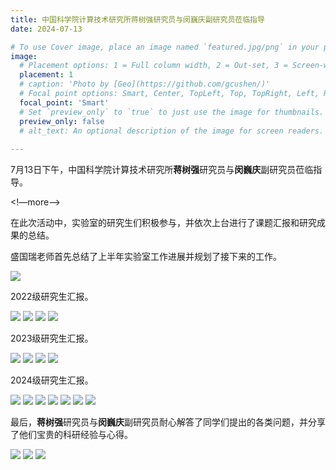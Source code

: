 ```yaml
---
title: 中国科学院计算技术研究所蒋树强研究员与闵巍庆副研究员莅临指导
date: 2024-07-13

# To use Cover image, place an image named `featured.jpg/png` in your page's folder.
image:
  # Placement options: 1 = Full column width, 2 = Out-set, 3 = Screen-width
  placement: 1
  # caption: 'Photo by [Geo](https://github.com/gcushen/)'
  # Focal point options: Smart, Center, TopLeft, Top, TopRight, Left, Right, BottomLeft, Bottom, BottomRight
  focal_point: 'Smart'
  # Set `preview_only` to `true` to just use the image for thumbnails.
  preview_only: false
  # alt_text: An optional description of the image for screen readers.
  
---
```

7月13日下午，中国科学院计算技术研究所**蒋树强**研究员与**闵巍庆**副研究员莅临指导。

<!—more—>

在此次活动中，实验室的研究生们积极参与，并依次上台进行了课题汇报和研究成果的总结。


盛国瑞老师首先总结了上半年实验室工作进展并规划了接下来的工作。

![](<images/1/20240713 (2).jpg>)


2022级研究生汇报。

![](<images/2022/20240713 (13).jpg>)
![](<images/2022/20240713 (5).jpg>)
![](<images/2022/20240713 (6).jpg>)
![](<images/2022/20240713 (29).jpg>)

2023级研究生汇报。

![](<images/2023/20240713 (26).jpg>) 
![](<images/2023/20240713 (18).jpg>) 
![](<images/2023/20240713 (9).jpg>) 
![](<images/2023/20240713 (20).jpg>) 

2024级研究生汇报。

![](<images/2024/20240713 (3).jpg>) 
![](<images/2024/20240713 (32).jpg>) 
![](<images/2024/20240713 (33).jpg>) 
![](<images/2024/20240713 (19).jpg>) 
![](<images/2024/20240713 (11).jpg>) 
![](<images/2024/20240713 (27).jpg>) 
![](<images/2024/20240713 (34).jpg>)

最后，**蒋树强**研究员与**闵巍庆**副研究员耐心解答了同学们提出的各类问题，并分享了他们宝贵的科研经验与心得。

![](<images/20240713 (36).jpg>)
![](<images/20240713 (41).jpg>)
![](<images/20240713 (49).jpg>)